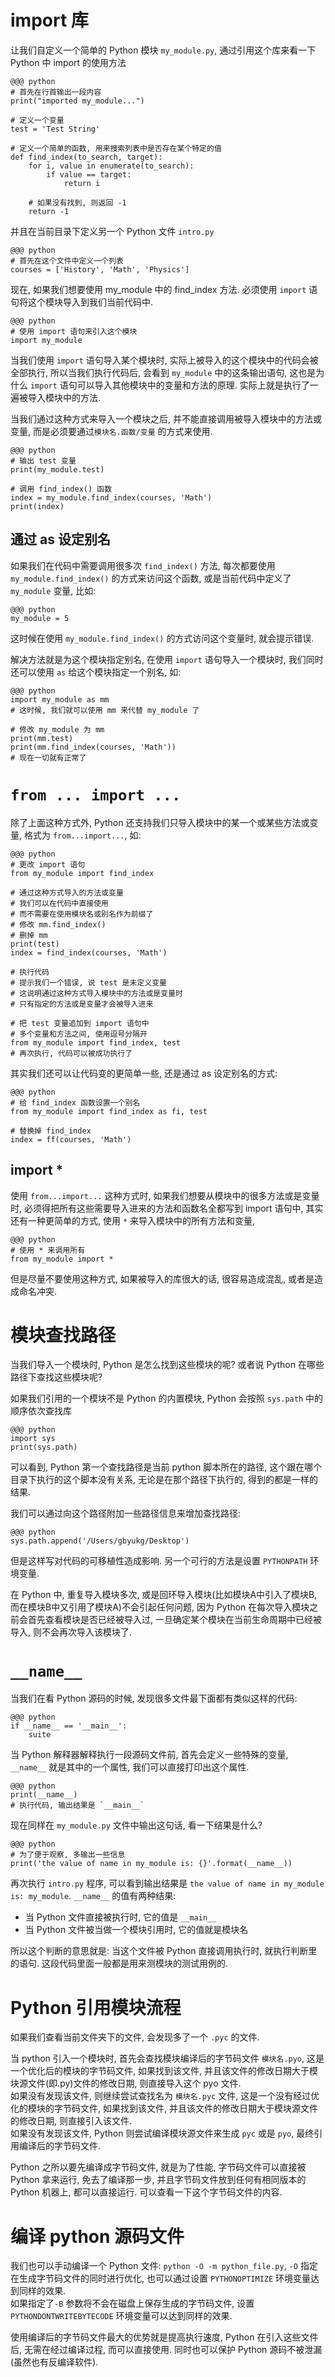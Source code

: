 # import 库
让我们自定义一个简单的 Python 模块 `my_module.py`, 通过引用这个库来看一下 Python 中 import 的使用方法

    @@@ python
    # 首先在行首输出一段内容
    print("imported my_module...")

    # 定义一个变量
    test = 'Test String'

    # 定义一个简单的函数, 用来搜索列表中是否存在某个特定的值
    def find_index(to_search, target):
        for i, value in enumerate(to_search):
            if value == target:
                return i

        # 如果没有找到, 则返回 -1
        return -1

并且在当前目录下定义另一个 Python 文件 `intro.py`

    @@@ python
    # 首先在这个文件中定义一个列表
    courses = ['History', 'Math', 'Physics']

现在, 如果我们想要使用 my_module 中的 find_index 方法. 必须使用 `import` 语句将这个模块导入到我们当前代码中.

    @@@ python
    # 使用 import 语句来引入这个模块
    import my_module

当我们使用 `import` 语句导入某个模块时, 实际上被导入的这个模块中的代码会被全部执行, 所以当我们执行代码后, 会看到 `my_module` 中的这条输出语句, 这也是为什么 `import` 语句可以导入其他模块中的变量和方法的原理. 实际上就是执行了一遍被导入模块中的方法.

当我们通过这种方式来导入一个模块之后, 并不能直接调用被导入模块中的方法或变量, 而是必须要通过`模块名.函数/变量` 的方式来使用.

    @@@ python
    # 输出 test 变量
    print(my_module.test)

    # 调用 find_index() 函数
    index = my_module.find_index(courses, 'Math')
    print(index)

## 通过 as 设定别名
如果我们在代码中需要调用很多次 `find_index()`  方法, 每次都要使用 `my_module.find_index()` 的方式来访问这个函数, 或是当前代码中定义了 `my_module` 变量, 比如:

    @@@ python
    my_module = 5

这时候在使用 `my_module.find_index()` 的方式访问这个变量时, 就会提示错误.

解决方法就是为这个模块指定别名, 在使用 `import` 语句导入一个模块时, 我们同时还可以使用 `as` 给这个模块指定一个别名, 如:

    @@@ python
    import my_module as mm
    # 这时候, 我们就可以使用 mm 来代替 my_module 了

    # 修改 my_module 为 mm
    print(mm.test)
    print(mm.find_index(courses, 'Math'))
    # 现在一切就有正常了

# `from ... import ...`
除了上面这种方式外, Python 还支持我们只导入模块中的某一个或某些方法或变量, 格式为 `from...import...`, 如:

    @@@ python
    # 更改 import 语句
    from my_module import find_index

    # 通过这种方式导入的方法或变量
    # 我们可以在代码中直接使用
    # 而不需要在使用模块名或别名作为前缀了
    # 修改 mm.find_index()
    # 删掉 mm
    print(test)
    index = find_index(courses, 'Math')

    # 执行代码
    # 提示我们一个错误, 说 test 是未定义变量
    # 这说明通过这种方式导入模块中的方法或是变量时
    # 只有指定的方法或是变量才会被导入进来

    # 把 test 变量追加到 import 语句中
    # 多个变量和方法之间, 使用逗号分隔开
    from my_module import find_index, test
    # 再次执行, 代码可以被成功执行了

其实我们还可以让代码变的更简单一些, 还是通过 as 设定别名的方式:

    @@@ python
    # 给 find_index 函数设置一个别名
    from my_module import find_index as fi, test

    # 替换掉 find_index
    index = ff(courses, 'Math')

## import *
使用 `from...import...` 这种方式时, 如果我们想要从模块中的很多方法或是变量时, 必须得把所有这些需要导入进来的方法和函数名全都写到 import 语句中, 其实还有一种更简单的方式, 使用 `*` 来导入模块中的所有方法和变量, 

    @@@ python
    # 使用 * 来调用所有
    from my_module import *

但是尽量不要使用这种方式, 如果被导入的库很大的话, 很容易造成混乱, 或者是造成命名冲突.

# 模块查找路径
当我们导入一个模块时, Python 是怎么找到这些模块的呢? 或者说 Python 在哪些路径下查找这些模块呢?

如果我们引用的一个模块不是 Python 的内置模块, Python 会按照 `sys.path` 中的顺序依次查找库

    @@@ python
    import sys
    print(sys.path)

可以看到, Python 第一个查找路径是当前 python 脚本所在的路径, 这个跟在哪个目录下执行的这个脚本没有关系, 无论是在那个路径下执行的, 得到的都是一样的结果.

我们可以通过向这个路径附加一些路径信息来增加查找路径:

    @@@ python
    sys.path.append('/Users/gbyukg/Desktop')

但是这样写对代码的可移植性造成影响. 另一个可行的方法是设置 `PYTHONPATH` 环境变量.

在 Python 中, 重复导入模块多次, 或是回环导入模块(比如模块A中引入了模块B, 而在模块B中又引用了模块A)不会引起任何问题, 因为 Python 在每次导入模块之前会首先查看模块是否已经被导入过, 一旦确定某个模块在当前生命周期中已经被导入, 则不会再次导入该模块了.

# `__name__`
当我们在看 Python 源码的时候, 发现很多文件最下面都有类似这样的代码:

    @@@ python
    if __name__ == '__main__':
        suite

当 Python 解释器解释执行一段源码文件前, 首先会定义一些特殊的变量, `__name__` 就是其中的一个属性, 我们可以直接打印出这个属性.

    @@@ python
    print(__name__)
    # 执行代码, 输出结果是 `__main__`

现在同样在 `my_module.py` 文件中输出这句话, 看一下结果是什么?

    @@@ python
    # 为了便于观察, 多输出一些信息
    print('the value of name in my_module is: {}'.format(__name__))

再次执行 `intro.py` 程序, 可以看到输出结果是 `the value of name in my_module is: my_module`. `__name__` 的值有两种结果:

- 当 Python 文件直接被执行时, 它的值是 `__main__`
- 当 Python 文件被当做一个模块引用时, 它的值就是模块名

所以这个判断的意思就是: 当这个文件被 Python 直接调用执行时, 就执行判断里的语句. 这段代码里面一般都是用来测模块的测试用例的.

# Python 引用模块流程
如果我们查看当前文件夹下的文件, 会发现多了一个 `.pyc` 的文件.

当 python 引入一个模块时, 首先会查找模块编译后的字节码文件 `模块名.pyo`, 这是一个优化后的模块的字节码文件, 如果找到该文件, 并且该文件的修改日期大于模块源文件(即.py)文件的修改日期, 则直接导入这个 pyo 文件.  
如果没有发现该文件, 则继续尝试查找名为 `模块名.pyc` 文件, 这是一个没有经过优化的模块的字节码文件, 如果找到该文件, 并且该文件的修改日期大于模块源文件的修改日期, 则直接引入该文件.  
如果没有发现该文件, Python 则尝试编译模块源文件来生成 `pyc` 或是 `pyo`, 最终引用编译后的字节码文件.

Python 之所以要先编译成字节码文件, 就是为了性能, 字节码文件可以直接被 Python 拿来运行, 免去了编译那一步, 并且字节码文件放到任何有相同版本的 Python 机器上, 都可以直接运行. 可以查看一下这个字节码文件的内容.

# 编译 python 源码文件
我们也可以手动编译一个 Python 文件: `python -O -m python_file.py`, `-O` 指定在生成字节码文件的同时进行优化, 也可以通过设置 `PYTHONOPTIMIZE` 环境变量达到同样的效果.  
如果指定了`-B` 参数将不会在磁盘上保存生成的字节码文件, 设置 `PYTHONDONTWRITEBYTECODE` 环境变量可以达到同样的效果.

使用编译后的字节码文件最大的优势就是提高执行速度, Python 在引入这些文件后, 无需在经过编译过程, 而可以直接使用. 同时也可以保护 Python 源码不被泄漏(虽然也有反编译软件).